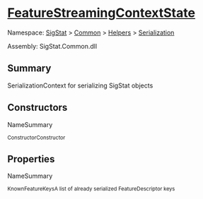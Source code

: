 # [FeatureStreamingContextState](./FeatureStreamingContextState.md)

Namespace: [SigStat]() > [Common](./../../README.md) > [Helpers](./../README.md) > [Serialization](./README.md)

Assembly: SigStat.Common.dll

## Summary
SerializationContext for serializing SigStat objects

## Constructors

NameSummary

<sub>Constructor</sub><sub>Constructor</sub><br>


## Properties

NameSummary

<sub>KnownFeatureKeys</sub><sub>A list of already serialized FeatureDescriptor keys</sub><br>


